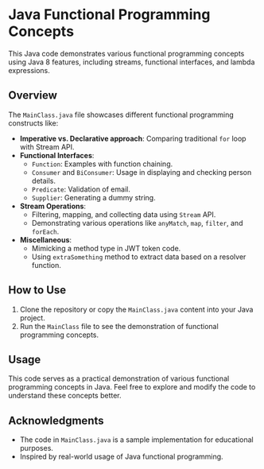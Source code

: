 # Java Functional Programming Concepts

This Java code demonstrates various functional programming concepts using Java 8 features, including streams, functional interfaces, and lambda expressions.

## Overview

The `MainClass.java` file showcases different functional programming constructs like:
- **Imperative vs. Declarative approach**: Comparing traditional `for` loop with Stream API.
- **Functional Interfaces**:
  - `Function`: Examples with function chaining.
  - `Consumer` and `BiConsumer`: Usage in displaying and checking person details.
  - `Predicate`: Validation of email.
  - `Supplier`: Generating a dummy string.
- **Stream Operations**:
  - Filtering, mapping, and collecting data using `Stream` API.
  - Demonstrating various operations like `anyMatch`, `map`, `filter`, and `forEach`.
- **Miscellaneous**:
  - Mimicking a method type in JWT token code.
  - Using `extraSomething` method to extract data based on a resolver function.

## How to Use

1. Clone the repository or copy the `MainClass.java` content into your Java project.
2. Run the `MainClass` file to see the demonstration of functional programming concepts.

## Usage

This code serves as a practical demonstration of various functional programming concepts in Java. Feel free to explore and modify the code to understand these concepts better.

## Acknowledgments

- The code in `MainClass.java` is a sample implementation for educational purposes.
- Inspired by real-world usage of Java functional programming.
